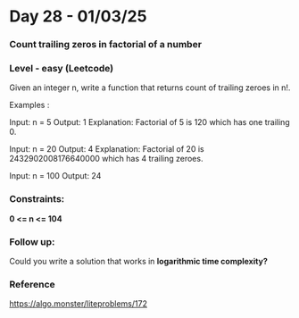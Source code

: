 # Day 28 - 01/03/25
### Count trailing zeros in factorial of a number
### Level - easy (Leetcode)
Given an integer n, write a function that returns count of trailing zeroes in n!. 

Examples : 

Input: n = 5
Output: 1 
Explanation: Factorial of 5 is 120 which has one trailing 0.


Input: n = 20
Output: 4
Explanation: Factorial of 20 is 2432902008176640000 which has 4 trailing zeroes.


Input: n = 100
Output: 24
### Constraints:

**0 <= n <= 104**
 
### Follow up: 
Could you write a solution that works in **logarithmic time complexity?**
### Reference 
https://algo.monster/liteproblems/172


